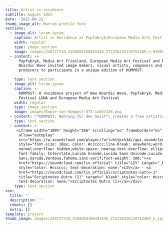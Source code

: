 ```yaml
---
title: Artist-in-residence
subtitle: August 2021
date: '2021-08-21'
thumb_image_alt: Marrum profile foto
sections:
  - image_alt: lorem-ipsum
    caption: Artist in Residence at Popfabryk/European Media Arts Festival
    width: regular
    type: image_section
    image: images/240727710_3104059166483436_272236226139752469_n-94009141.jpg
  - content: >+
      Popfabryk, Media Art Friesland, European Media Art Festival and New
      Noardic Wave invited image makers, visual artists, composers and music
      producers to participate in a unique edition of KOMPOST.

    type: text_section
  - image_alt: lorem-ipsum
    caption: >-
      KOMPOST: A residence project of New Noardic Wave, Popfabryk, Media Art
      Festival LUNA and European Media Art Festival
    width: regular
    type: image_section
    image: images/Kopie-van-Kompost-OT1-1a03c326.png
  - content: "*KOMPOST: Nahrung für den Geist*\_creates a free artistic context for a collaborative artist-in-residence in the Frisian countryside, with a focus on the landscape and the role we play in it by eating, living and working there. Ten sound and image makers from the Netherlands and Germany jointly realized an audiovisual production in ten days, using the local landscape as a starting point. The resulting works are presented at Media Art Festival - LUNA in Leeuwarden in 2022 and at the European Media Art Festival in Osnabrück.\n\n\n\nAt the end of the week, we presented our work to the festival directors and the press. We set up wireless headphones on top of the silo nearby, so that everybody could enjoy the fantastic view over the dyke. After all, this is the landscape that inspired everything this week,  from the food we eat to the discussions we had to tthe art we made. The experience was accompanied by a drink made from beetroot syrup, a very local food, which was also made by one of the artists.\n\nHere’s what the landscape sounded like to me:\n\n\n\n\n\n\n\n\n\n\n\n"
    type: text_section
  - content: >-
     <iframe width="100%" height="166" scrolling="no" frameborder="no"
      allow="autoplay"
      src="https://w.soundcloud.com/player/?url=https%3A//api.soundcloud.com/tracks/971889427&color=%23ff5500&auto_play=false&hide_related=false&show_comments=true&show_user=true&show_reposts=false&show_teaser=true"></iframe><div
      style="font-size: 10px; color: #cccccc;line-break: anywhere;word-break:
      normal;overflow: hidden;white-space: nowrap;text-overflow: ellipsis;
      font-family: Interstate,Lucida Grande,Lucida Sans Unicode,Lucida
      Sans,Garuda,Verdana,Tahoma,sans-serif;font-weight: 100;"><a
      href="https://soundcloud.com/liv_official" title="LIV" target="_blank"
      style="color: #cccccc; text-decoration: none;">LIV</a> · <a
      href="https://soundcloud.com/liv_official/scriptnotes-outro-1"
      title="Scriptnotes Outro (1)" target="_blank" style="color: #cccccc;
      text-decoration: none;">Scriptnotes Outro (1)</a></div>
    type: text_section
seo:
  title: ''
  description: ''
  robots: []
  extra: []
template: project
thumb_image: images/240727710_3104059166483436_272236226139752469_n.jpg
---
```

